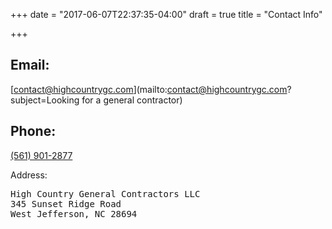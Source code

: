 +++
date = "2017-06-07T22:37:35-04:00"
draft = true
title = "Contact Info"

+++

## Email:
[contact@highcountrygc.com](mailto:contact@highcountrygc.com?subject=Looking for a general contractor)

## Phone:
[(561) 901-2877](tel:5619012877)

Address:

<pre>
High Country General Contractors LLC
345 Sunset Ridge Road
West Jefferson, NC 28694
</pre>
